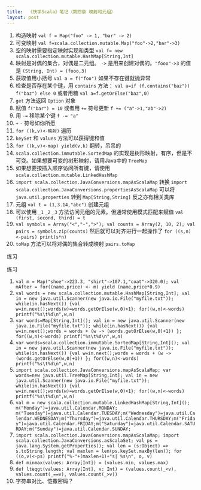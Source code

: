 ```yaml
---
title:  《快学Scala》笔记（第四章 映射和元组）
layout: post
---
```


1. 构造映射 `val f = Map("foo" -> 1, "bar" -> 2)`
2. 可变映射 `val f=scala.collection.mutable.Map("foo"->2,"bar"->3)`
3. 空的映射需要指定映射实现和类型 `val f= new scala.collection.mutable.HashMap[String,Int]`
4. 映射是对偶的集合，对偶是二元组。 `->` 是用来创建对偶的。`"fooo"->3` 的值是 `(String, Int) = (fooo,3)`
5. 获取值用小括号 `val a = f("foo")` 如果不存在键就抛异常
6. 检查是否存在某个键，用 `contains` 方法： `val a=if (f.contains("baz")) f("baz") else 0` 或者用糖 `val a=f.getOrElse("baz",0)`
7. `get` 方法返回 `Option` 对象
8. 赋值 `f("bar") = 10` 或者用 `+=` 符号更新 `f += ("a"->1,"ab"->2)`
9. 用 `-=` 移除某个键 `f -= "a"`
10. `+` `-` 符号如你所愿
11. `for ((k,v)<-映射)` 遍历
12. `keySet` 和 `values` 方法可以获得键和值
13. `for ((k,v)<-map) yield(v,k)` 翻转，吊吊的
14. `scala.collection.immutable.SortedMap` 的实现是树形映射，有序，但是不可变。如果想要可变的树形映射，请用Java中的 `TreeMap`
15. 如果想要按插入顺序访问所有键，请使用 `scala.collection.mutable.LinkedHashMap`
16. `import scala.collection.JavaConversions.mapAsScalaMap` 转换 `import scala.collection.JavaConversions.propertiesAsScalaMap` 可以将 `java.util.properties` 转到 `Map[String,String]` 反之亦有相关类库
17. 元组 `val t = (1,3.14,"abc")` 创建元组
18. 可以使用 `_1` `_2` `_3` 方法访问元组的元素。但通常使用模式匹配来赋值 `val (first, second, third) = t`
19. `val symbols = Array("<","-",">"); val counts = Array(2, 10, 2); val pairs = symbols.zip(counts)` 然后就可以对齐进行一起操作了 `for ((s,n)<-pairs) print(s*n)`
20. `toMap` 方法可以将对偶的集合转成映射 `pairs.toMap`

练习

练习

1. `val m = Map("shoe"->223.3, "shirt"->107.1,"coat"->320.0); val mAfter = for((name,price) <- m) yield (name,price*0.9)`
2. `val words = new scala.collection.mutable.HashMap[String,Int]; val in = new java.util.Scanner(new java.io.File("myfile.txt")); while(in.hasNext()) {val w=in.next();words(w)=words.getOrElse(w,0)+1}; for((w,n)<-words) printf("%s\t%d\n",w,n)`
3. `var words=Map[String,Int](); val in = new java.util.Scanner(new java.io.File("myfile.txt")); while(in.hasNext()) {val w=in.next();words = words + (w -> (words.getOrElse(w,0)+1)) }; for((w,n)<-words) printf("%s\t%d\n",w,n)`
4. `var words=scala.collection.immutable.SortedMap[String,Int](); val in = new java.util.Scanner(new java.io.File("myfile.txt")); while(in.hasNext()) {val w=in.next();words = words + (w -> (words.getOrElse(w,0)+1)) }; for((w,n)<-words) printf("%s\t%d\n",w,n)`
5. `import scala.collection.JavaConversions.mapAsScalaMap; var words=new java.util.TreeMap[String,Int]; val in = new java.util.Scanner(new java.io.File("myfile.txt")); while(in.hasNext()) {val w=in.next();words(w)=words.getOrElse(w,0)+1}; for((w,n)<-words) printf("%s\t%d\n",w,n)`
6. `val m = new scala.collection.mutable.LinkedHashMap[String,Int](); m("Monday")=java.util.Calendar.MONDAY; m("Tuesday")=java.util.Calendar.TUESDAY;m("Wednesday")=java.util.Calendar.WEDNESDAY;m("Thursday")=java.util.Calendar.THURSDAY;m("Friday")=java.util.Calendar.FRIDAY;m("Saturday")=java.util.Calendar.SATURDAY;m("Sunday")=java.util.Calendar.SUNDAY;`
7. `import scala.collection.JavaConversions.mapAsScalaMap; import scala.collection.JavaConversions.asScalaSet; val ps = java.lang.System.getProperties(); val len = (s:Object) => s.toString.length; val maxlen = len(ps.keySet.maxBy(len)); for ((o,v)<-ps) printf("%-"+(maxlen+1)+"s| %s\n", o, v)`
8. `def minmax(values: Array[Int]) = (values.min, values.max)`
9. `def lteqgt(values: Array[Int], v: Int) = (values.count(_<v), values.count(_==v), values.count(_>v))`
10. 字符串对比、恺撒密码？
